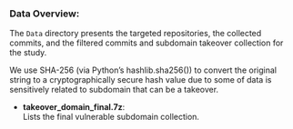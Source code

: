 ### Data Overview:
The `Data` directory presents the targeted repositories, the collected commits, and the filtered commits and subdomain takeover collection for the study.

We use SHA-256 (via Python’s hashlib.sha256()) to convert the original string to a cryptographically secure hash value due to some of data is sensitively related to subdomain that can be a takeover.

- **takeover_domain_final.7z**:  
  Lists the final vulnerable subdomain collection.
